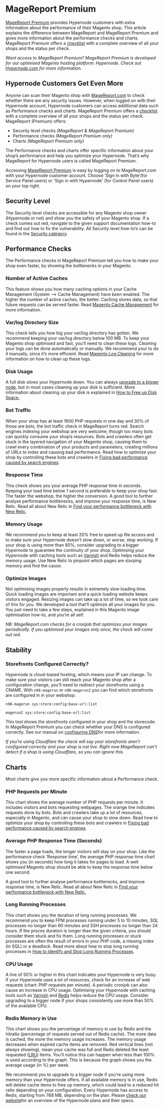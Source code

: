 <!-- source: https://support.hypernode.com/en/services/magereport/magereport-premium/ -->

# MageReport Premium

[MageReport Premium](http://magereport.com/) provides Hypernode customers with extra information about the performance of their Magento shop. This article explains the difference between MageReport and MageReport Premium and gives more information about the performance checks and charts. MageReport Premium offers a [checklist](https://www.magereport.com/scan/checklist/) with a complete overview of all your shops and the status per check.

*Want access to MageReport Premium? MageReport Premium is developed for our optimised Magento hosting platform: Hypernode. Check out [Hypernode.com](https://www.hypernode.com/) for more information.*

## Hypernode Customers Get Even More

Anyone can scan their Magento shop with [MageReport.com](http://magereport.com/) to check whether there are any security issues. However, when logged on with their Hypernode account, Hypernode customers can access additional data such as Performance checks and charts. MageReport Premium offers a [checklist](https://www.magereport.com/scan/checklist/) with a complete overview of all your shops and the status per check. MageReport (Premium) offers:

- Security level checks *(MageReport & MageReport Premium)*
- Performance checks *(MageReport Premium only)*
- Charts *(MageReport Premium only)*

The Performance checks and charts offer specific information about your shop’s performance and help you optimize your Hypernode. That’s why MageReport for Hypernode users is called MageReport Premium.

Accessing [MageReport Premium](http://magereport.com/) is easy by logging on to MageReport.com with your Hypernode customer account. Choose ‘Sign in with Byte’(for Service Panel users) or 'Sign in with Hypernode' (for Control Panel users) on your top right.

## Security Level

The Security level checks are accessible for any Magento shop owner (Hypernode or not) and show you the safety of your Magento shop. If a check comes out red, navigate to the given support documentation how-to and find out how to fix the vulnerability. All Security level how-to’s can be found in the [Security category](https://support.hypernode.com/knowledgebase_category/security/).

## Performance Checks

The Performance checks in MageReport Premium tell you how to make your shop even faster, by showing the bottlenecks in your Magento.

### Number of Active Caches

This feature shows you how many caching options in your Cache Management (System –> Cache Management) have been enabled. The higher the number of active caches, the better. Caching stores data, so that future requests can be served faster. Read [Magento Cache Management](https://support.hypernode.com/knowledgebase/magento-cache-management/) for more information.

### Var/log Directory Size

This check tells you how big your var/log directory has gotten. We recommend keeping your var/log directory below 100 MB. To keep your Magento shop optimised and fast, you’ll need to clean these logs. Cleaning your logs can be done automatically or manually. We recommend your to do it manually, since it’s more efficient. Read [Magento Log Cleaning](https://support.hypernode.com/knowledgebase/magento-log-cleaning/) for more information on how to clean up these logs.

### Disk Usage

A full disk slows your Hypernode down. You can always [upgrade to a bigger node](https://service.byte.nl/planinfo/), but in most cases cleaning up your disk is sufficient. More information about cleaning up your disk is explained in [How to Free up Disk Space.](https://support.hypernode.com/en/hypernode/tools/how-to-free-up-disk-space)

### Bot Traffic

When your shop has at least 1600 PHP requests in one day and 30% of those are bots, the bot traffic check in MageReport turns red. Search engines indexing your webshop are very welcome, though too many bots can quickly consume your shop’s resources. Bots and crawlers often get stuck in the layered navigation of your Magento shop, causing them to crawl every combination of your products and parameters, creating millions of URLs to index and causing bad performance. Read how to optimize your shop by controlling these bots and crawlers in [Fixing bad performance caused by search engines](https://support.hypernode.com/knowledgebase/fixing-bad-performance-caused-by-search-engines/).

### Response Time

This check shows you your average PHP response time in seconds. Keeping your load time below 1 second is preferable to keep your shop fast. The faster the webshop, the higher the conversion. A good tool to further analyse performance bottlenecks, and improve your response time, is New Relic. Read all about New Relic in [Find your performance bottleneck with New Relic](https://support.hypernode.com/knowledgebase/new-relic-performance-management/).

### Memory Usage

We recommend you to keep at least 20% free to speed up file access and to make sure your Hypernode doesn’t slow down, or worse, stop working. If your shop is using more than 80%, consider upgrading to a bigger Hypernode to guarantee the continuity of your shop. Optimising your Hypernode with caching tools such as [Varnish](https://support.hypernode.com/en/ecommerce/magento-2/how-to-configure-varnish-for-magento-2-x) and Redis helps reduce the memory usage. Use New Relic to pinpoint which pages are slurping memory and find the cause.

### Optimize Images

Not optimising images properly results in extremely slow loading time. Quick loading images are important and a quick loading website keeps visitors engaged. Resizing images can take up a lot of time, so we took care of this for you. We developed a tool that’ll optimize all your images for you. You just need to take a few steps, explained in this Magento image optimisation how-to, and you’re all set!

*NB: MageReport.com checks for a cronjob that optimizes your images periodically. If you optimised your images only once, the check will come out red.*

## Stability

### Storefronts Configured Correctly?

Hypernode is cloud-based hosting, which means your IP can change. To make sure your visitors can still reach your Magento shop after a configuration change, you’ll need to redirect your storefronts using a CNAME. With `n98-magerun` or `n98-magerun2` you can find which storefronts are configured in in your webshop:

```nginx
n98-magerun sys:store:config:base-url:list
```

```nginx
magerun2 sys:store:config:base-url:list
```

This tool shows the storefronts configured in your shop and the storecode. In MageReport Premium you can check whether your DNS is configured correctly. See our manual on [configuring DNS](https://support.hypernode.com/en/hypernode/dns/how-to-manage-your-dns-settings-for-hypernode)for more information.

*If you’re using Cloudflare the check will say your storefronts aren’t configured correctly and your shop is not live. Right now MageReport can’t detect if a shop is using Cloudflare, so you can ignore this.*

## Charts

Most charts give you more specific information about a Performance check.

### PHP Requests per Minute

This chart shows the average number of PHP requests per minute. It includes visitors and bots requesting webpages. The orange line indicates requests done by bots. Bots and crawlers take up a lot of resources, especially in Magento, and can cause your shop to slow down. Read how to optimize your shop by controlling these bots and crawlers in [Fixing bad performance caused by search engines](https://support.hypernode.com/knowledgebase/fixing-bad-performance-caused-by-search-engines/).

### Average PHP Response Time (Seconds)

The faster a page loads, the longer visitors will stay on your shop. Like the performance check ‘Response time’, the average PHP response time chart shows you (in seconds) how long it takes for pages to load. A well optimised Magento shop should be able to keep the response time below one second.

A good tool to further analyse performance bottlenecks, and improve response time, is New Relic. Read all about New Relic in [Find your performance bottleneck with New Relic.](https://support.hypernode.com/knowledgebase/new-relic-performance-management/)

### Long Running Processes

This chart shows you the duration of long running processes. We recommend you to keep FPM processes running under 5 to 10 minutes, SQL processes no longer than 60 minutes and SSH processes no longer than 24 hours. If the proces duration is longer than the given criteria, you should consider them stuck and fix them. Long running processes or stuck processes are often the result of errors in your PHP code, a missing index (in SQL) or a deadlock. Read more about how to stop long running processes in [How to Identify and Stop Long Running Processes](https://support.hypernode.com/en/troubleshooting/performance/how-to-identify-and-stop-long-running-processes).

### CPU Usage

A line of 50% or higher in this chart indicates your Hypernode is very busy. If your Hypernode uses a lot of resources, check for an increase of web requests (chart: PHP requests per minute). A periodic cronjob can also cause an increase in CPU usage. Optimising your Hypernode with caching tools such as [Varnish](https://support.hypernode.com/en/ecommerce/magento-2/how-to-configure-varnish-for-magento-2-x) and [Redis](https://support.hypernode.com/en/ecommerce/magento-2/how-to-configure-redis-for-magento-2) helps reduce the CPU usage. Consider upgrading to a bigger node if your shops consistently use more than 50% of the available CPU.

### Redis Memory in Use

This chart shows you the percentage of memory in use by Redis and the hitratio (percentage of requests served out of Redis cache). The more data is cached, the more the memory usage increases. The memory usage decreases when expired cache items are removed. Red vertical lines (not always showing), mean your cache was full and Redis deleted the least requested ([LRU](https://en.wikipedia.org/wiki/Cache_algorithms#LRU)) items. You’ll notice this can happen when less than 100% is used according to the graph. This is because the graph shows you the average usage (in %) per week.

We recommend you to upgrade to a bigger node if you're using more memory than your Hypernode offers. If all available memory is in use, Redis will delete cache items to free up memory, which could lead to a reduced hit ratio depending on your configuration. Every Hypernode has access to Redis, starting from 768 MB, depending on the plan. Please [check our website](https://www.hypernode.com/magento-cloud-hosting/#plans)for an overview of the Hypernode plans and their specs.
